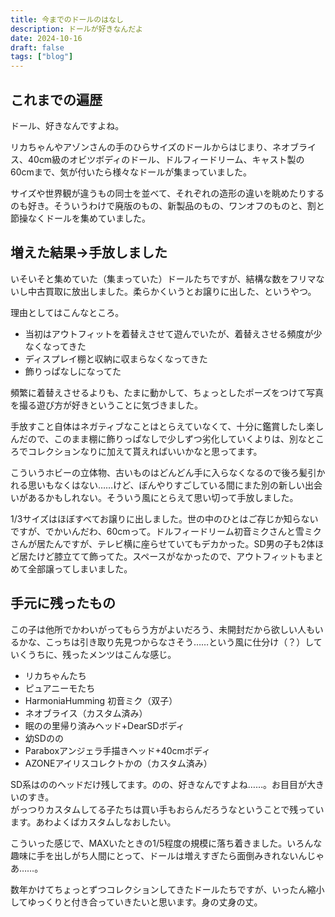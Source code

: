 ```yaml
---
title: 今までのドールのはなし
description: ドールが好きなんだよ
date: 2024-10-16
draft: false
tags: ["blog"]
---
```


## これまでの遍歴
ドール、好きなんですよね。

リカちゃんやアゾンさんの手のひらサイズのドールからはじまり、ネオブライス、40cm級のオビツボディのドール、ドルフィードリーム、キャスト製の60cmまで、気が付いたら様々なドールが集まっていました。

サイズや世界観が違うもの同士を並べて、それぞれの造形の違いを眺めたりするのも好き。そういうわけで廃版のもの、新製品のもの、ワンオフのものと、割と節操なくドールを集めていました。

## 増えた結果→手放しました
いそいそと集めていた（集まっていた）ドールたちですが、結構な数をフリマないし中古買取に放出しました。柔らかくいうとお譲りに出した、というやつ。

理由としてはこんなところ。

- 当初はアウトフィットを着替えさせて遊んでいたが、着替えさせる頻度が少なくなってきた
- ディスプレイ棚と収納に収まらなくなってきた
- 飾りっぱなしになってた

頻繁に着替えさせるよりも、たまに動かして、ちょっとしたポーズをつけて写真を撮る遊び方が好きということに気づきました。

手放すこと自体はネガティブなことはとらえていなくて、十分に鑑賞したし楽しんだので、このまま棚に飾りっぱなしで少しずつ劣化していくよりは、別なところでコレクションなりに加えて貰えればいいかなと思ってます。

こういうホビーの立体物、古いものはどんどん手に入らなくなるので後ろ髪引かれる思いもなくはない……けど、ぼんやりすごしている間にまた別の新しい出会いがあるかもしれない。そういう風にとらえて思い切って手放しました。

1/3サイズはほぼすべてお譲りに出しました。世の中のひとはご存じか知らないですが、でかいんだわ、60cmって。ドルフィードリーム初音ミクさんと雪ミクさんが居たんですが、テレビ横に座らせていてもデカかった。SD男の子も2体ほど居たけど膝立てて飾ってた。スペースがなかったので、アウトフィットもまとめて全部譲ってしまいました。

## 手元に残ったもの
この子は他所でかわいがってもらう方がよいだろう、未開封だから欲しい人もいるかな、こっちは引き取り先見つからなさそう……という風に仕分け（？）していくうちに、残ったメンツはこんな感じ。

- リカちゃんたち
- ピュアニーモたち
- HarmoniaHumming 初音ミク（双子）
- ネオブライス（カスタム済み）
- 眠のの里帰り済みヘッド+DearSDボディ
- 幼SDのの
- Paraboxアンジェラ手描きヘッド+40cmボディ
- AZONEアイリスコレクトかの（カスタム済み）

SD系はののヘッドだけ残してます。のの、好きなんですよね……。お目目が大きいのすき。  
がっつりカスタムしてる子たちは買い手もおらんだろうなということで残っています。あわよくばカスタムしなおしたい。  

こういった感じで、MAXいたときの1/5程度の規模に落ち着きました。いろんな趣味に手を出しがち人間にとって、ドールは増えすぎたら面倒みきれないんじゃあ……。  

数年かけてちょっとずつコレクションしてきたドールたちですが、いったん縮小してゆっくりと付き合っていきたいと思います。身の丈身の丈。